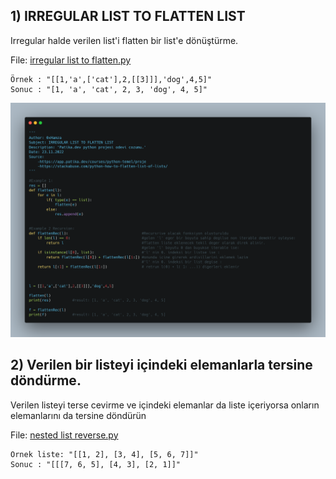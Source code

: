 ## 1) IRREGULAR LIST TO FLATTEN LIST

Irregular halde verilen list'i flatten bir list'e dönüştürme.

File: [irregular list to flatten.py](irregular%20list%20to%20flatten.py)

```
Örnek : "[[1,'a',['cat'],2,[[3]]],'dog',4,5]"
Sonuc : "[1, 'a', 'cat', 2, 3, 'dog', 4, 5]"
```

![Flatten](https://github.com/0xHamza/Algoritma-Problemleri-Sorulari/blob/main/Python/List/irregular%20list%20to%20flatten.png)

## 2) Verilen bir listeyi içindeki elemanlarla tersine döndürme.

Verilen listeyi terse cevirme ve içindeki elemanlar da liste içeriyorsa onların elemanlarını da tersine döndürün

File: [nested list reverse.py](nested%20list%20reverse.py)

```
Ornek liste: "[[1, 2], [3, 4], [5, 6, 7]]"
Sonuc : "[[[7, 6, 5], [4, 3], [2, 1]]"
```

